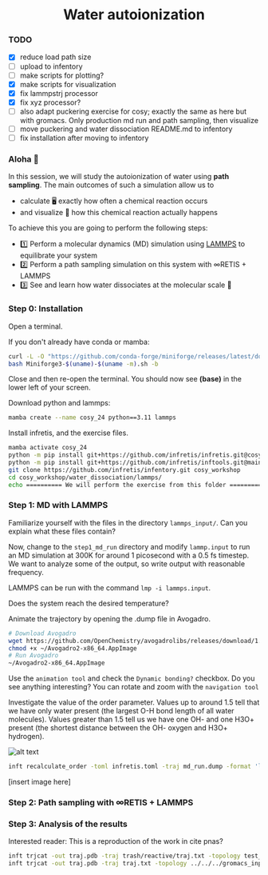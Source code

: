 <h1 align="center">
Water autoionization
</h1>

### TODO
* [x] reduce load path size
* [ ] upload to infentory
* [ ] make scripts for plotting?
* [x] make scripts for visualization
* [x] fix lammpstrj processor
* [x] fix xyz processor?
* [ ] also adapt puckering exercise for cosy; exactly the same as here but with gromacs. Only production md run and path sampling, then visualize
* [ ] move puckering and water dissociation README.md to infentory
* [ ] fix installation after moving to infentory
### Aloha 👋
In this session, we will study the autoionization of water using **path sampling**. The main outcomes of such a simulation allow us to

* calculate 🖥️ exactly how often a chemical reaction occurs
* and visualize 👀 how this chemical reaction actually happens


To achieve this you are going to perform the following steps:
* 1️⃣ Perform a molecular dynamics (MD) simulation using [LAMMPS](https://www.lammps.org/#nogo) to equilibrate your system
* 2️⃣ Perform a path sampling simulation on this system with &infin;RETIS + LAMMPS
* 3️⃣ See and learn how water dissociates at the molecular scale 🔎

### Step 0: Installation
Open a terminal.


If you don't already have conda or mamba:

```bash
curl -L -O "https://github.com/conda-forge/miniforge/releases/latest/download/Miniforge3-$(uname)-$(uname -m).sh"
bash Miniforge3-$(uname)-$(uname -m).sh -b
```

Close and then re-open the terminal. You should now see **(base)** in the lower left of your screen.

Download python and lammps:

```bash
mamba create --name cosy_24 python==3.11 lammps
```

Install infretis, and the exercise files.
```bash
mamba activate cosy_24
python -m pip install git+https://github.com/infretis/infretis.git@cosy_24
python -m pip install git+https://github.com/infretis/inftools.git@main
git clone https://github.com/infretis/infentory.git cosy_workshop
cd cosy_workshop/water_dissociation/lammps/
echo ========== We will perform the exercise from this folder ===============
```

### Step 1: MD with LAMMPS
Familiarize yourself with the files in the directory `lammps_input/`. Can you explain what these files contain?

Now, change to the `step1_md_run` directory and modify `lammp.input` to run an MD simulation at 300K for around 1 picosecond with a 0.5 fs timestep. We want to analyze some of the output, so write output with reasonable frequency.

LAMMPS can be run with the command `lmp -i lammps.input`.

Does the system reach the desired temperature?

Animate the trajectory by opening the .dump file in Avogadro.

```bash
# Download Avogadro
wget https://github.com/OpenChemistry/avogadrolibs/releases/download/1.99.0/Avogadro2-x86_64.AppImage ~/
chmod +x ~/Avogadro2-x86_64.AppImage
# Run Avogadro
~/Avogadro2-x86_64.AppImage
```
Use the `animation tool` and check the `Dynamic bonding?` checkbox. Do you see anything interesting? You can rotate and zoom with the `navigation tool`

Investigate the value of the order parameter. Values up to around 1.5 tell that we have only water present (the largest O-H bond length of all water molecules). Values greater than 1.5 tell us we have one OH- and one H3O+ present (the shortest distance between the OH- oxygen and H3O+ hydrogen).

![alt text](https://github.com/infretis/infentory/blob/main/orderp.jpg?raw=true)

```bash
inft recalculate_order -toml infretis.toml -traj md_run.dump -format 'lammpsdump'
```

[insert image here]

### Step 2: Path sampling with &infin;RETIS + LAMMPS

### Step 3: Analysis of the results
Interested reader: This is a reproduction of the work in cite pnas?

```bash
inft trjcat -out traj.pdb -traj trash/reactive/traj.txt -topology test_reaxff_water/initial.xyz -format lammpsdump -centersel "index 78"
inft trjcat -out traj.pdb -traj traj.txt -topology ../../../gromacs_input/topol.tpr -centersel "element C" -selection "index 0 to 15"
